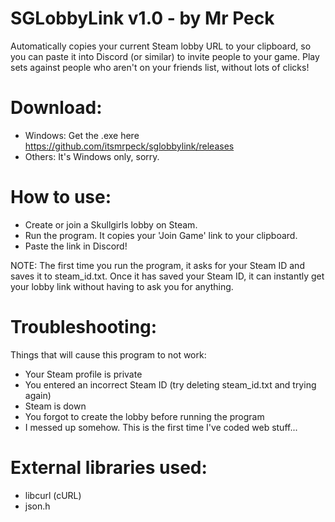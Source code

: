 # SGLobbyLink v1.0 - by Mr Peck

Automatically copies your current Steam lobby URL to your clipboard, so you can paste it into Discord (or similar) to invite people to your game. Play sets against people who aren't on your friends list, without lots of clicks!


# Download:

- Windows: Get the .exe here https://github.com/itsmrpeck/sglobbylink/releases
- Others: It's Windows only, sorry.


# How to use:

- Create or join a Skullgirls lobby on Steam.
- Run the program. It copies your 'Join Game' link to your clipboard.
- Paste the link in Discord!

NOTE: The first time you run the program, it asks for your Steam ID and saves it to steam_id.txt. Once it has saved your Steam ID, it can instantly get your lobby link without having to ask you for anything.


# Troubleshooting:

Things that will cause this program to not work:

- Your Steam profile is private
- You entered an incorrect Steam ID (try deleting steam_id.txt and trying again)
- Steam is down
- You forgot to create the lobby before running the program
- I messed up somehow. This is the first time I've coded web stuff...


# External libraries used:

- libcurl (cURL)
- json.h
